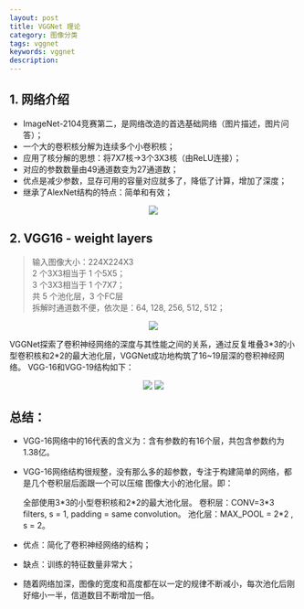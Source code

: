 ```yaml
---
layout: post
title: VGGNet 理论
category: 图像分类
tags: vggnet
keywords: vggnet
description:
---
```


## 1. 网络介绍

* ImageNet-2104竞赛第二，是网络改造的首选基础网络（图片描述，图片问答）；
* 一个大的卷积核分解为连续多个小卷积核；
* 应用了核分解的思想：将7X7核->3个3X3核（由ReLU连接）；
* 对应的参数数量由49通道数变为27通道数；
* 优点是减少参数，显存可用的容量对应就多了，降低了计算，增加了深度；
* 继承了AlexNet结构的特点：简单和有效；

<div style="text-align:center">

<img src="https://raw.githubusercontent.com/chiemon/chiemon.github.io/master/img/VGG/1.png">

</div>

## 2. VGG16 - weight layers

> 输入图像大小：224X224X3<br>
> 2 个3X3相当于 1 个5X5；<br>
> 3 个3X3相当于 1 个7X7；<br>
> 共 5 个池化层，3 个FC层<br>
> 拆解时通道数不便，依次是：64, 128, 256, 512, 512；<br>

<div style="text-align:center">

<img src="https://raw.githubusercontent.com/chiemon/chiemon.github.io/master/img/VGG/2.png">

</div>

VGGNet探索了卷积神经网络的深度与其性能之间的关系，通过反复堆叠3\*3的小型卷积核和2\*2的最大池化层，VGGNet成功地构筑了16~19层深的卷积神经网络。
VGG-16和VGG-19结构如下：

<div style="text-align:center">

<img src="https://raw.githubusercontent.com/chiemon/chiemon.github.io/master/img/VGG/3.png">

<img src="https://raw.githubusercontent.com/chiemon/chiemon.github.io/master/img/VGG/4.png">

</div>

## 总结：
- VGG-16网络中的16代表的含义为：含有参数的有16个层，共包含参数约为1.38亿。

- VGG-16网络结构很规整，没有那么多的超参数，专注于构建简单的网络，都是几个卷积层后面跟一个可以压缩 图像大小的池化层。即：

    全部使用3\*3的小型卷积核和2\*2的最大池化层。
    卷积层：CONV=3*3 filters, s = 1, padding = same convolution。
    池化层：MAX_POOL = 2\*2 , s = 2。

- 优点：简化了卷积神经网络的结构；

- 缺点：训练的特征数量非常大；

- 随着网络加深，图像的宽度和高度都在以一定的规律不断减小，每次池化后刚好缩小一半，信道数目不断增加一倍。
